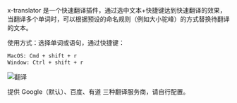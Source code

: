 x-translator 是一个快速翻译插件，通过选中文本+快捷键达到快速翻译的效果，当翻译多个单词时，可以根据预设的命名规则（例如大小驼峰）的方式替换待翻译的文本。

使用方式：选择单词或语句，通过快捷键：

```sh
MacOS: Cmd + shift + r
Window: Ctrl + shift + r
```

![翻译](https://tva1.sinaimg.cn/large/006y8mN6ly1g80yqx8v2yg30xc0j9q5k.gif)

提供 Google（默认）、百度、有道 三种翻译服务商，请自行配置。
